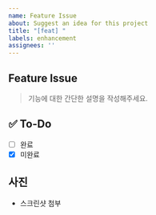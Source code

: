 ```yaml
---
name: Feature Issue
about: Suggest an idea for this project
title: "[feat] "
labels: enhancement
assignees: ''
---
```


## Feature Issue

> 기능에 대한 간단한 설명을 작성해주세요.

## ✅ To-Do

- [ ] 완료
- [x] 미완료

## 사진

- 스크린샷 첨부